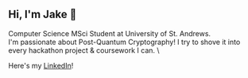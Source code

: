 ## Hi, I'm Jake 👋

Computer Science MSci Student at University of St. Andrews. \
I'm passionate about Post-Quantum Cryptography! I try to shove it into every hackathon project & coursework I can. \

Here's my [LinkedIn](https://www.linkedin.com/in/jake-brockwell-7bab45297/)!

